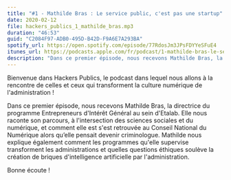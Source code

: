 ```yaml
---
title: "#1 - Mathilde Bras : Le service public, c'est pas une startup"
date: 2020-02-12
file: hackers_publics_1_mathilde_bras.mp3
duration: "46:53"
guid: "C2084F97-ADB0-495D-B42D-F9A6E7A293BA"
spotify_url: https://open.spotify.com/episode/77RdosJm3JPsFDYYeSFuE4
itunes_url: https://podcasts.apple.com/fr/podcast/1-mathilde-bras-le-service-public-cest-pas-une-startup/id1498775170?i=1000465648031
description: "Dans ce premier épisode, nous recevons Mathilde Bras, la directrice du programme Entrepreneurs d'Intérêt Général au sein d'Etalab. Elle nous raconte son parcours, à l'intersection des sciences sociales et du numérique, et comment elle est s'est retrouvée au Conseil National du Numérique alors qu’elle pensait devenir criminologue. Mathilde nous explique également comment les programmes qu'elle supervise transforment les administrations et quelles questions éthiques soulève la création de briques d'intelligence artificielle par l'administration."
---
```


Bienvenue dans Hackers Publics, le podcast dans lequel nous allons à la rencontre de celles et ceux qui transforment la culture numérique de l'administration !

Dans ce premier épisode, nous recevons Mathilde Bras, la directrice du programme Entrepreneurs d'Intérêt Général au sein d'Etalab. Elle nous raconte son parcours, à l'intersection des sciences sociales et du numérique, et comment elle est s'est retrouvée au Conseil National du Numérique alors qu’elle pensait devenir criminologue. Mathilde nous explique également comment les programmes qu'elle supervise transforment les administrations et quelles questions éthiques soulève la création de briques d'intelligence artificielle par l'administration.

Bonne écoute !
